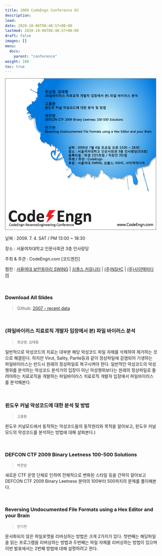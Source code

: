 ```yaml
---
title: 2009 CodeEngn Conference 03
description: 
lead: 
date: 2020-10-06T08:48:57+00:00
lastmod: 2020-10-06T08:48:57+00:00
draft: false
images: []
menu:
  docs:
    parent: "conference"
weight: 100
toc: true
---
```


<img class="img-fluid lazyload blur-up border-0" data-sizes=auto src=codeengn_conference_03_poster.jpg alt=Rectangle>
<br />

날짜 : 2009. 7. 4. SAT / PM 13:00 ~ 18:30

장소 : 서울여자대학교 인문사회관 3층 인사랑당

주최 & 주관 : CodeEngn.com [코드엔진] &nbsp;

협찬 : 
<a href='http://swing.or.kr' target='_blank'>서울여대 보안동아리 SWING</a> |
<a href='http://www.simples.kr' target='_blank'>심플스 커뮤니티</a> |
<a href='https://www.nshc.net' target='_blank'>(주)NSHC</a> |
<a href='https://search.naver.com/search.naver?where=nexearch&sm=top_hty&fbm=0&ie=utf8&query=사이텍미디어' target='_blank'>(주)사이텍미디어</a>

<br />

### Download All Slides

> Github: <a href='https://github.com/codeengn/codeengn-conference' target='_blank'>2007 - recent data</a>

<br />



### (파일바이러스 치료로직 개발자 입장에서 본) 파일 바이러스 분석

> <small>최상명, 김태형</small>


일반적으로 악성코드의 치료는 대부분 해당 악성코드 파일 자체를 삭제하여 제거하는 것으로 해결된다. 하지만 Virut, Sality, Parite등과 같이 정상파일에 감염되어 기생하는 파일바이러스는 반드시 원래의 정상파일로 복구시켜야 한다. 일반적인 악성코드의 악성행위를 분석하는 악성코드 분석가의 입장이 아닌 악성행위보다는 원래의 정상파일로 돌려야하는 치료로직을 개발하는 파일바이러스 치료로직 개발자 입장에서 파일바이러스를 분석해본다.


<br />

### 윈도우 커널 악성코드에 대한 분석 및 방법

> <small>고흥환</small>


윈도우 커널모드에서 동작하는 악성코드들의 동작원리와 목적을 알아보고, 윈도우 커널모드의 악성코드를 분석하는 방법에 대해 살펴본다.)


<br />

### DEFCON CTF 2009 Binary Leetness 100-500 Solutions

> <small>박찬암</small>


새로운 CTF 운영 단체로 인하여 전체적으로 변화된 스타일 등을 간략히 알아보고 DEFCON CTF 2009 Binary Leetness 분야의 100부터 500까지의 문제를 풀이해본다.


<br />

### Reversing Undocumented File Formats using a Hex Editor and your Brain

> <small>안기찬</small>


문서화되지 않은 파일포맷을 리버싱하는 방법은 크게 2가지가 있다. 첫번째는 해당파일을 읽는 프로그램을 리버싱하는 방법과 두번째는 파일 자체를 리버싱하는 방법이 있으며 이번 발표에서는 2번째 방법에 대해 설명하려고 한다.
